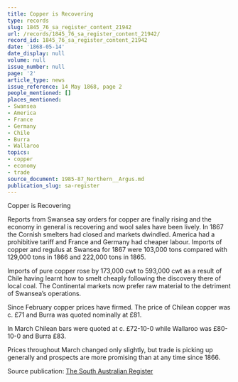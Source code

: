 ```yaml
---
title: Copper is Recovering
type: records
slug: 1845_76_sa_register_content_21942
url: /records/1845_76_sa_register_content_21942/
record_id: 1845_76_sa_register_content_21942
date: '1868-05-14'
date_display: null
volume: null
issue_number: null
page: '2'
article_type: news
issue_reference: 14 May 1868, page 2
people_mentioned: []
places_mentioned:
- Swansea
- America
- France
- Germany
- Chile
- Burra
- Wallaroo
topics:
- copper
- economy
- trade
source_document: 1985-87_Northern__Argus.md
publication_slug: sa-register
---
```


Copper is Recovering

Reports from Swansea say orders for copper are finally rising and the economy in general is recovering and wool sales have been lively.  In 1867 the Cornish smelters had closed and markets dwindled.  America had a prohibitive tariff and France and Germany had cheaper labour.  Imports of copper and regulus at Swansea for 1867 were 103,000 tons compared with 129,000 tons in 1866 and 222,000 tons in 1865.

Imports of pure copper rose by 173,000 cwt to 593,000 cwt as a result of Chile having learnt how to smelt cheaply following the discovery there of local coal.  The Continental markets now prefer raw material to the detriment of Swansea’s operations.

Since February copper prices have firmed.  The price of Chilean copper was c. £71 and Burra was quoted nominally at £81.

In March Chilean bars were quoted at c. £72-10-0 while Wallaroo was £80-10-0 and Burra £83.

Prices throughout March changed only slightly, but trade is picking up generally and prospects are more promising than at any time since 1866.

Source publication: [The South Australian Register](/publications/sa-register/)
